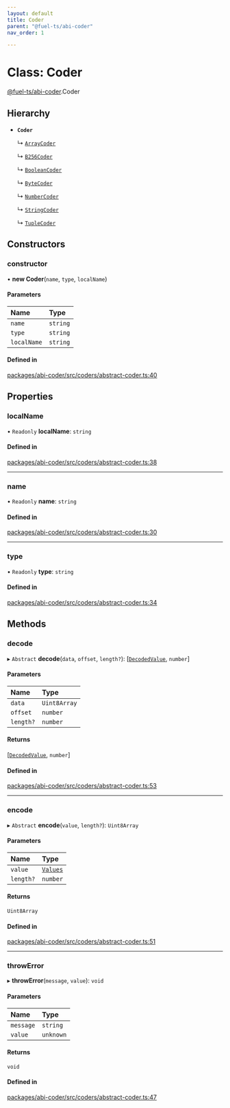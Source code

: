 ```yaml
---
layout: default
title: Coder
parent: "@fuel-ts/abi-coder"
nav_order: 1

---
```


# Class: Coder

[@fuel-ts/abi-coder](../index.md).Coder

## Hierarchy

- **`Coder`**

  ↳ [`ArrayCoder`](ArrayCoder.md)

  ↳ [`B256Coder`](B256Coder.md)

  ↳ [`BooleanCoder`](BooleanCoder.md)

  ↳ [`ByteCoder`](ByteCoder.md)

  ↳ [`NumberCoder`](NumberCoder.md)

  ↳ [`StringCoder`](StringCoder.md)

  ↳ [`TupleCoder`](TupleCoder.md)

## Constructors

### constructor

• **new Coder**(`name`, `type`, `localName`)

#### Parameters

| Name | Type |
| :------ | :------ |
| `name` | `string` |
| `type` | `string` |
| `localName` | `string` |

#### Defined in

[packages/abi-coder/src/coders/abstract-coder.ts:40](https://github.com/FuelLabs/fuels-ts/blob/master/packages/abi-coder/src/coders/abstract-coder.ts#L40)

## Properties

### localName

• `Readonly` **localName**: `string`

#### Defined in

[packages/abi-coder/src/coders/abstract-coder.ts:38](https://github.com/FuelLabs/fuels-ts/blob/master/packages/abi-coder/src/coders/abstract-coder.ts#L38)

___

### name

• `Readonly` **name**: `string`

#### Defined in

[packages/abi-coder/src/coders/abstract-coder.ts:30](https://github.com/FuelLabs/fuels-ts/blob/master/packages/abi-coder/src/coders/abstract-coder.ts#L30)

___

### type

• `Readonly` **type**: `string`

#### Defined in

[packages/abi-coder/src/coders/abstract-coder.ts:34](https://github.com/FuelLabs/fuels-ts/blob/master/packages/abi-coder/src/coders/abstract-coder.ts#L34)

## Methods

### decode

▸ `Abstract` **decode**(`data`, `offset`, `length?`): [[`DecodedValue`](../index.md#decodedvalue), `number`]

#### Parameters

| Name | Type |
| :------ | :------ |
| `data` | `Uint8Array` |
| `offset` | `number` |
| `length?` | `number` |

#### Returns

[[`DecodedValue`](../index.md#decodedvalue), `number`]

#### Defined in

[packages/abi-coder/src/coders/abstract-coder.ts:53](https://github.com/FuelLabs/fuels-ts/blob/master/packages/abi-coder/src/coders/abstract-coder.ts#L53)

___

### encode

▸ `Abstract` **encode**(`value`, `length?`): `Uint8Array`

#### Parameters

| Name | Type |
| :------ | :------ |
| `value` | [`Values`](../index.md#values) |
| `length?` | `number` |

#### Returns

`Uint8Array`

#### Defined in

[packages/abi-coder/src/coders/abstract-coder.ts:51](https://github.com/FuelLabs/fuels-ts/blob/master/packages/abi-coder/src/coders/abstract-coder.ts#L51)

___

### throwError

▸ **throwError**(`message`, `value`): `void`

#### Parameters

| Name | Type |
| :------ | :------ |
| `message` | `string` |
| `value` | `unknown` |

#### Returns

`void`

#### Defined in

[packages/abi-coder/src/coders/abstract-coder.ts:47](https://github.com/FuelLabs/fuels-ts/blob/master/packages/abi-coder/src/coders/abstract-coder.ts#L47)
